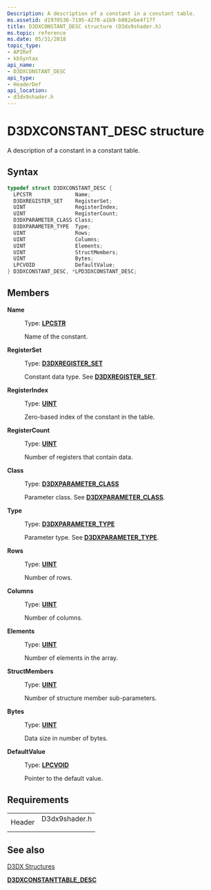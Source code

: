 ```yaml
---
Description: A description of a constant in a constant table.
ms.assetid: d1970536-7195-4270-a1b9-b082ebe4f17f
title: D3DXCONSTANT_DESC structure (D3dx9shader.h)
ms.topic: reference
ms.date: 05/31/2018
topic_type: 
- APIRef
- kbSyntax
api_name: 
- D3DXCONSTANT_DESC
api_type: 
- HeaderDef
api_location: 
- d3dx9shader.h
---
```


# D3DXCONSTANT\_DESC structure

A description of a constant in a constant table.

## Syntax


```C++
typedef struct D3DXCONSTANT_DESC {
  LPCSTR              Name;
  D3DXREGISTER_SET    RegisterSet;
  UINT                RegisterIndex;
  UINT                RegisterCount;
  D3DXPARAMETER_CLASS Class;
  D3DXPARAMETER_TYPE  Type;
  UINT                Rows;
  UINT                Columns;
  UINT                Elements;
  UINT                StructMembers;
  UINT                Bytes;
  LPCVOID             DefaultValue;
} D3DXCONSTANT_DESC, *LPD3DXCONSTANT_DESC;
```



## Members

<dl> <dt>

**Name**
</dt> <dd>

Type: **[**LPCSTR**](../winprog/windows-data-types.md)**

</dd> <dd>

Name of the constant.

</dd> <dt>

**RegisterSet**
</dt> <dd>

Type: **[**D3DXREGISTER\_SET**](./d3dxregister-set.md)**

</dd> <dd>

Constant data type. See [**D3DXREGISTER\_SET**](./d3dxregister-set.md).

</dd> <dt>

**RegisterIndex**
</dt> <dd>

Type: **[**UINT**](../winprog/windows-data-types.md)**

</dd> <dd>

Zero-based index of the constant in the table.

</dd> <dt>

**RegisterCount**
</dt> <dd>

Type: **[**UINT**](../winprog/windows-data-types.md)**

</dd> <dd>

Number of registers that contain data.

</dd> <dt>

**Class**
</dt> <dd>

Type: **[**D3DXPARAMETER\_CLASS**](./d3dxparameter-class.md)**

</dd> <dd>

Parameter class. See [**D3DXPARAMETER\_CLASS**](./d3dxparameter-class.md).

</dd> <dt>

**Type**
</dt> <dd>

Type: **[**D3DXPARAMETER\_TYPE**](./d3dxparameter-type.md)**

</dd> <dd>

Parameter type. See [**D3DXPARAMETER\_TYPE**](./d3dxparameter-type.md).

</dd> <dt>

**Rows**
</dt> <dd>

Type: **[**UINT**](../winprog/windows-data-types.md)**

</dd> <dd>

Number of rows.

</dd> <dt>

**Columns**
</dt> <dd>

Type: **[**UINT**](../winprog/windows-data-types.md)**

</dd> <dd>

Number of columns.

</dd> <dt>

**Elements**
</dt> <dd>

Type: **[**UINT**](../winprog/windows-data-types.md)**

</dd> <dd>

Number of elements in the array.

</dd> <dt>

**StructMembers**
</dt> <dd>

Type: **[**UINT**](../winprog/windows-data-types.md)**

</dd> <dd>

Number of structure member sub-parameters.

</dd> <dt>

**Bytes**
</dt> <dd>

Type: **[**UINT**](../winprog/windows-data-types.md)**

</dd> <dd>

Data size in number of bytes.

</dd> <dt>

**DefaultValue**
</dt> <dd>

Type: **[**LPCVOID**](../winprog/windows-data-types.md)**

</dd> <dd>

Pointer to the default value.

</dd> </dl>

## Requirements



|                   |                                                                                          |
|-------------------|------------------------------------------------------------------------------------------|
| Header<br/> | <dl> <dt>D3dx9shader.h</dt> </dl> |



## See also

<dl> <dt>

[D3DX Structures](dx9-graphics-reference-d3dx-structures.md)
</dt> <dt>

[**D3DXCONSTANTTABLE\_DESC**](d3dxconstanttable-desc.md)
</dt> </dl>

 

 